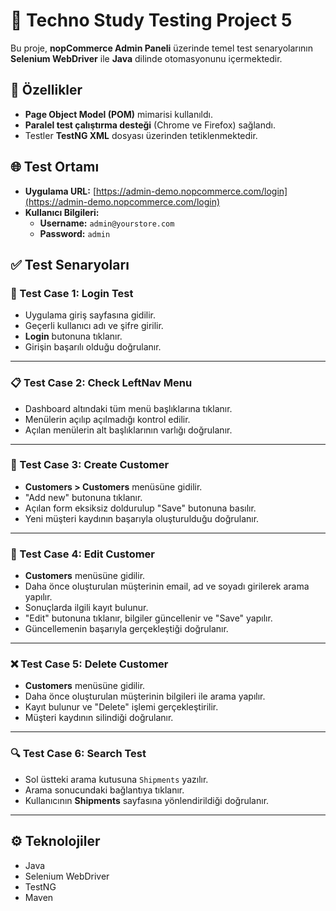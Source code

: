 # 🧪 Techno Study Testing Project 5

Bu proje, **nopCommerce Admin Paneli** üzerinde temel test senaryolarının **Selenium WebDriver** ile **Java** dilinde otomasyonunu içermektedir.

## 🚀 Özellikler

- **Page Object Model (POM)** mimarisi kullanıldı.  
- **Paralel test çalıştırma desteği** (Chrome ve Firefox) sağlandı.  
- Testler **TestNG XML** dosyası üzerinden tetiklenmektedir.  

## 🌐 Test Ortamı

- **Uygulama URL:** [https://admin-demo.nopcommerce.com/login](https://admin-demo.nopcommerce.com/login)  
- **Kullanıcı Bilgileri:**  
  - **Username:** `admin@yourstore.com`  
  - **Password:** `admin`  

## ✅ Test Senaryoları

### 🔐 Test Case 1: Login Test

- Uygulama giriş sayfasına gidilir.  
- Geçerli kullanıcı adı ve şifre girilir.  
- **Login** butonuna tıklanır.  
- Girişin başarılı olduğu doğrulanır.

---

### 📋 Test Case 2: Check LeftNav Menu

- Dashboard altındaki tüm menü başlıklarına tıklanır.  
- Menülerin açılıp açılmadığı kontrol edilir.  
- Açılan menülerin alt başlıklarının varlığı doğrulanır.

---

### 👤 Test Case 3: Create Customer

- **Customers > Customers** menüsüne gidilir.  
- "Add new" butonuna tıklanır.  
- Açılan form eksiksiz doldurulup "Save" butonuna basılır.  
- Yeni müşteri kaydının başarıyla oluşturulduğu doğrulanır.

---

### 📝 Test Case 4: Edit Customer

- **Customers** menüsüne gidilir.  
- Daha önce oluşturulan müşterinin email, ad ve soyadı girilerek arama yapılır.  
- Sonuçlarda ilgili kayıt bulunur.  
- "Edit" butonuna tıklanır, bilgiler güncellenir ve "Save" yapılır.  
- Güncellemenin başarıyla gerçekleştiği doğrulanır.

---

### ❌ Test Case 5: Delete Customer

- **Customers** menüsüne gidilir.  
- Daha önce oluşturulan müşterinin bilgileri ile arama yapılır.  
- Kayıt bulunur ve "Delete" işlemi gerçekleştirilir.  
- Müşteri kaydının silindiği doğrulanır.

---

### 🔍 Test Case 6: Search Test

- Sol üstteki arama kutusuna `Shipments` yazılır.  
- Arama sonucundaki bağlantıya tıklanır.  
- Kullanıcının **Shipments** sayfasına yönlendirildiği doğrulanır.

---

## ⚙️ Teknolojiler

- Java  
- Selenium WebDriver  
- TestNG  
- Maven  




